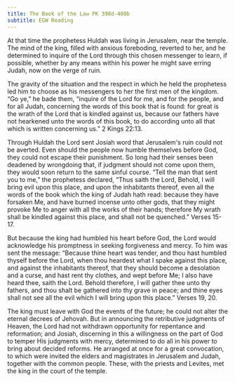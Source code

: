 ```yaml
---
title: The Book of the Law PK 398d-400b
subtitle: EGW Reading
---
```


At that time the prophetess Huldah was living in Jerusalem, near the temple. The mind of the king, filled with anxious foreboding, reverted to her, and he determined to inquire of the Lord through this chosen messenger to learn, if possible, whether by any means within his power he might save erring Judah, now on the verge of ruin.

The gravity of the situation and the respect in which he held the prophetess led him to choose as his messengers to her the first men of the kingdom. “Go ye,” he bade them, “inquire of the Lord for me, and for the people, and for all Judah, concerning the words of this book that is found: for great is the wrath of the Lord that is kindled against us, because our fathers have not hearkened unto the words of this book, to do according unto all that which is written concerning us.” 2 Kings 22:13.

Through Huldah the Lord sent Josiah word that Jerusalem's ruin could not be averted. Even should the people now humble themselves before God, they could not escape their punishment. So long had their senses been deadened by wrongdoing that, if judgment should not come upon them, they would soon return to the same sinful course. “Tell the man that sent you to me,” the prophetess declared, “Thus saith the Lord, Behold, I will bring evil upon this place, and upon the inhabitants thereof, even all the words of the book which the king of Judah hath read: because they have forsaken Me, and have burned incense unto other gods, that they might provoke Me to anger with all the works of their hands; therefore My wrath shall be kindled against this place, and shall not be quenched.” Verses 15-17.

But because the king had humbled his heart before God, the Lord would acknowledge his promptness in seeking forgiveness and mercy. To him was sent the message: “Because thine heart was tender, and thou hast humbled thyself before the Lord, when thou heardest what I spake against this place, and against the inhabitants thereof, that they should become a desolation and a curse, and hast rent thy clothes, and wept before Me; I also have heard thee, saith the Lord. Behold therefore, I will gather thee unto thy fathers, and thou shalt be gathered into thy grave in peace; and thine eyes shall not see all the evil which I will bring upon this place.” Verses 19, 20.

The king must leave with God the events of the future; he could not alter the eternal decrees of Jehovah. But in announcing the retributive judgments of Heaven, the Lord had not withdrawn opportunity for repentance and reformation; and Josiah, discerning in this a willingness on the part of God to temper His judgments with mercy, determined to do all in his power to bring about decided reforms. He arranged at once for a great convocation, to which were invited the elders and magistrates in Jerusalem and Judah, together with the common people. These, with the priests and Levites, met the king in the court of the temple.